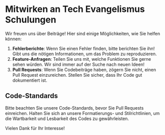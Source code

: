 # Mitwirken an Tech Evangelismus Schulungen

Wir freuen uns über Beiträge! Hier sind einige Möglichkeiten, wie Sie helfen können:

1. **Fehlerberichte**: Wenn Sie einen Fehler finden, bitte berichten Sie ihn! Gibt uns die nötigen Informationen, um das Problem zu reproduzieren.
2. **Feature-Anfragen**: Teilen Sie uns mit, welche Funktionen Sie gerne sehen würden. Wir sind immer auf der Suche nach neuen Ideen!
3. **Pull Requests**: Wenn Sie Codebeiträge haben, zögern Sie nicht, einen Pull Request einzureichen. Stellen Sie sicher, dass Ihr Code gut dokumentiert ist.

## Code-Standards

Bitte beachten Sie unsere Code-Standards, bevor Sie Pull Requests einreichen. Halten Sie sich an unsere Formatierungs- und Stilrichtlinien, um die Wartbarkeit und Lesbarkeit des Codes zu gewährleisten.

Vielen Dank für Ihr Interesse!
